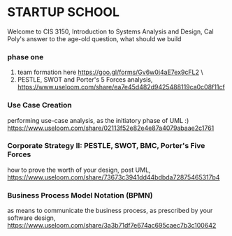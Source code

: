 # STARTUP SCHOOL
Welcome to CIS 3150, Introduction to Systems Analysis and Design, 
Cal Poly's answer to the age-old question, what should we build

### phase one
1. team formation here https://goo.gl/forms/Gv6w0j4aE7ex9cFL2 \
2. PESTLE, SWOT and Porter's 5 Forces analysis, https://www.useloom.com/share/ea7e45d482d9425488119ca0c08f11cf

### Use Case Creation
performing use-case analysis, as the initiatory phase of UML :) https://www.useloom.com/share/02113f52e82e4e87a4079abaae2c1761

### Corporate Strategy II: PESTLE, SWOT, BMC, Porter's Five Forces
how to prove the worth of your design, post UML, https://www.useloom.com/share/73673c3941dd44bdbda72875465317b4

### Business Process Model Notation (BPMN)
as means to communicate the business process, as prescribed by your software design, https://www.useloom.com/share/3a3b71df7e674ac695caec7b3c100642


